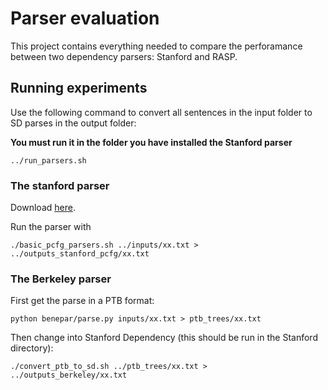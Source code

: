 # Parser evaluation

This project contains everything needed to compare the perforamance between two dependency parsers: Stanford and RASP.

## Running experiments

Use the following command to convert all sentences in the input folder to SD parses in the output folder:

**You must run it in the folder you have installed the Stanford parser**

```
../run_parsers.sh
```

### The stanford parser

Download [here](http://nlp.stanford.edu/software/lex-parser.html#Download).

Run the parser with 

```
./basic_pcfg_parsers.sh ../inputs/xx.txt > ../outputs_stanford_pcfg/xx.txt
```

### The Berkeley parser

First get the parse in a PTB format:

```
python benepar/parse.py inputs/xx.txt > ptb_trees/xx.txt
```

Then change into Stanford Dependency (this should be run in the Stanford directory):

```
./convert_ptb_to_sd.sh ../ptb_trees/xx.txt > ../outputs_berkeley/xx.txt
```

